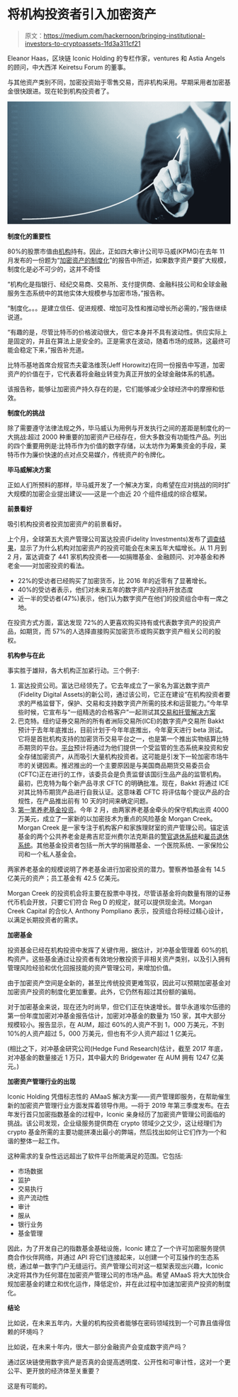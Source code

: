 # 将机构投资者引入加密资产

> 原文：<https://medium.com/hackernoon/bringing-institutional-investors-to-cryptoassets-1fd3a311cf21>

Eleanor Haas，区块链 Iconic Holding 的专栏作家，ventures 和 Astia Angels 的顾问，中大西洋 Keiretsu Forum 的董事。

与其他资产类别不同，加密投资始于零售交易，而非机构采用。早期采用者加密基金很快跟进。现在轮到机构投资者了。

![](img/47da9610de8d54501a0ec54fe43a5a3d.png)

**制度化的重要性**

80%的股票市值由[机构](https://www.pionline.com/article/20170425/INTERACTIVE/170429926/80-of-equity-market-cap-held-by-institutions)持有。因此，正如四大审计公司毕马威(KPMG)在去年 11 月发布的一份题为“[加密资产的制度化](https://www.theblockcrypto.com/2018/11/19/kpmg-report-cryptoassets-are-now-impossible-to-ignore-but-there-are-still-challenges-facing-institutionalization/)”的报告中所述，如果数字资产要扩大规模，制度化是必不可少的，这并不奇怪

“机构化是指银行、经纪交易商、交易所、支付提供商、金融科技公司和全球金融服务生态系统中的其他实体大规模参与加密市场，”报告称。

“制度化。。。是建立信任、促进规模、增加可及性和推动增长所必需的，”报告继续说道。

“有趣的是，尽管比特币的价格波动很大，但它本身并不具有波动性。供应实际上是固定的，并且在算法上是安全的。正是需求在波动，随着市场的成熟，这最终可能会稳定下来，”报告补充道。

比特币基地首席合规官杰夫霍洛维茨(Jeff Horowitz)在同一份报告中写道，加密资产的价值在于，它代表着将金融业转变为真正开放的全球金融体系的机遇。

该报告称，能够让加密资产持久存在的是，它们能够减少全球经济中的摩擦和低效。

**制度化的挑战**

除了需要遵守法律法规之外，毕马威认为用例与开发执行之间的差距是制度化的一大挑战:超过 2000 种重要的加密资产已经存在，但大多数没有功能性产品。列出的四个重要用例是:比特币作为价值的数字存储，以太坊作为筹集资金的手段，莱特币作为廉价快速的点对点交易媒介，传统资产的令牌化。

**毕马威解决方案**

正如人们所预料的那样，毕马威开发了一个解决方案，向希望在应对挑战的同时扩大规模的加密企业提出建议——这是一个由近 20 个组件组成的综合框架。

**前景看好**

吸引机构投资者投资加密资产的前景看好。

上个月，全球第五大资产管理公司富达投资(Fidelity Investments)发布了[调查结果](https://www.fidelity.com/bin-public/060_www_fidelity_com/documents/press-release/institutional-investments-in-digital-assets-050219.pdf)，显示了为什么机构对加密资产的投资可能会在未来五年大幅增长。从 11 月到 2 月，富达调查了 441 家机构投资者——如捐赠基金、金融顾问、对冲基金和养老金——对加密投资的看法。

*   22%的受访者已经购买了加密货币，比 2016 年的近零有了显著增长。
*   40%的受访者表示，他们对未来五年的数字资产投资持开放态度
*   近一半的受访者(47%)表示，他们认为数字资产在他们的投资组合中有一席之地。

在投资方式方面，富达发现 72%的人更喜欢购买持有或代表数字资产的投资产品，如期货，而 57%的人选择直接购买加密货币或购买数字资产相关公司的股权。

**机构参与在此**

事实胜于雄辩，各大机构正加紧行动。三个例子:

1.  富达投资公司。富达已经领先了。它去年成立了一家名为富达数字资产(Fidelity Digital Assets)的新公司，通过该公司，它正在建设“在机构投资者要求的严格监督下，保护、交易和支持数字资产所需的技术和运营能力。”今年早些时候，它宣布与“一组精选的合格客户”一起测试其[交易和托管解决方案](/@FidelityDigitalAssets/an-update-on-our-work-f5a50a753a1f)
2.  巴克特。纽约证券交易所的所有者洲际交易所(ICE)的数字资产交易所 Bakkt 预计于去年年底推出，目前计划于今年年底推出，今年夏天进行 beta 测试。它将是首批机构支持的加密货币交易平台之一，也是第一个推出实物结算比特币期货的平台。[平台](https://www.investinblockchain.com/ice-parent-company-bakkt-58-crypto-list/)预计将通过为他们提供一个受监管的生态系统来投资和安全存储加密资产，从而吸引大量机构投资者。这可能是引发下一轮加密市场牛市的关键因素。推迟推出的一个主要原因是与美国商品期货交易委员会(CFTC)正在进行的工作，该委员会是负责监督该国衍生品产品的监管机构。最初，巴克特为每个新产品寻求 CFTC 的明确批准。现在，Bakkt 将通过 ICE 对其比特币期货产品进行自我认证。这意味着 CFTC 将评估每个提议产品的合规性，在产品推出前有 10 天的时间来确定问题。
3.  [第一笔养老基金投资](https://www.coindesk.com/two-public-pensions-anchor-morgan-creeks-new-40-million-venture-fund)。今年 2 月，由两家养老基金牵头的保守机构出资 4000 万美元，成立了一家新的以加密技术为重点的风险基金 Morgan Creek。Morgan Creek 是一家专注于机构客户和家族理财室的资产管理公司。锚定该基金的两个公共养老金是弗吉尼亚州费尔法克斯县的[警官退休系统](https://www.fairfaxcounty.gov/retirement/police-officers-retirement-system)和[雇员退休系统](https://www.fairfaxcounty.gov/retirement/employees-retirement-system)。其他基金投资者包括一所大学的捐赠基金、一个医院系统、一家保险公司和一个私人基金会。

两家养老基金的规模说明了养老基金进行加密投资的潜力。警察养恤基金有 14.5 亿美元的资产；员工基金有 42.5 亿美元。

Morgan Creek 的投资机会将主要在股票中寻找，尽管该基金将向数量有限的证券代币机会开放，只要它们符合 Reg D 的规定，就可以提供现金流。Morgan Creek Capital 的合伙人 Anthony Pompliano 表示，投资组合将经过精心设计，以满足长期投资者的需求。

**加密基金**

投资基金已经在机构投资中发挥了关键作用，据估计，对冲基金管理着 60%的机构资产。这些基金通过让投资者有效地分散投资于非相关资产类别，以及引入拥有管理风险经验和优化回报技能的资产管理公司，来增加价值。

由于加密资产空间是全新的，甚至比传统投资更难驾驭，因此可以预期加密基金对加密资产投资的制度化更加重要。此外，它仍然有超过其份额的骗局。

对于加密基金来说，现在还为时尚早，但它们正在快速增长。普华永道埃尔伍德的第一份年度加密对冲基金报告估计，加密对冲基金的数量为 150 家，其中大部分规模较小。报告显示，在 AUM，超过 60%的人资产不到 1，000 万美元，不到 10%的人资产超过 5，000 万美元，但也有不少人资产超过 1 亿美元。

(相比之下，对冲基金研究公司(Hedge Fund Research)估计，截至 2017 年底，对冲基金的数量接近 1 万只，其中最大的 Bridgewater 在 AUM 拥有 1247 亿美元。)

**加密资产管理行业的出现**

Iconic Holding 凭借标志性的 AMaaS 解决方案——资产管理即服务，在帮助催生新的加密资产管理行业方面发挥着领导作用。—将于 2019 年第三季度发布。在去年发行首只加密指数基金的过程中，Iconic 亲身经历了加密资产管理公司面临的挑战。该公司发现，企业级服务提供商在 crypto 领域少之又少，这让经理们为 crypto 基金所需的主要功能拼凑出最小的弊端，然后找出如何让它们作为一个和谐的整体一起工作。

这种需求的复杂性远远超出了软件平台所能满足的范围。它包括:

*   市场数据
*   监护
*   交易执行
*   资产流动性
*   审计
*   服从
*   银行业务
*   基金管理

因此，为了开发自己的指数基金基础设施，Iconic 建立了一个许可加密服务提供商合作伙伴网络，并通过 API 将它们连接起来，以创建一个可互操作的生态系统，通过单一数字门户无缝运行。资产管理公司对这一框架表现出兴趣，Iconic 决定将其作为任何潜在加密资产管理公司的市场产品。希望 AMaaS 将大大加快合规加密基金的建立和优化运作，降低定价，并在此过程中加速加密资产投资的制度化。

**结论**

比如说，在未来五年内，大量的机构投资者能够在密码领域找到一个可靠且值得信赖的环境吗？

比如说，在未来十年内，很大一部分金融资产会变成数字资产吗？

通过区块链使用数字资产是否真的会提高透明度、公开性和可审计性，这对一个更公平、更开放的经济体至关重要？

这是有可能的。